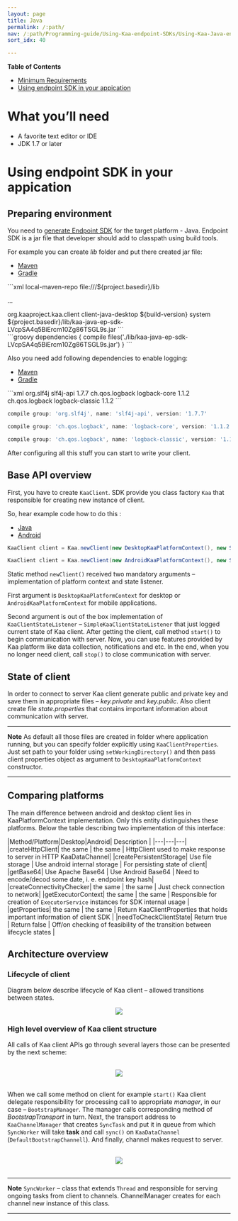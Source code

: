 ```yaml
---
layout: page
title: Java
permalink: /:path/
nav: /:path/Programming-guide/Using-Kaa-endpoint-SDKs/Using-Kaa-Java-endpoint-SDK
sort_idx: 40

---
```

**Table of Contents**

- [Minimum Requirements](#minimum-requirements)
- [Using endpoint SDK in your appication](#using-endpoint-sdk-in-your-appication)

# What you’ll need

- A favorite text editor or IDE
- JDK 1.7 or later

# Using endpoint SDK in your appication

## Preparing environment 

You need to [generate Endpoint SDK](Getting-started#generate-sdk) for the target platform - Java. Endpoint SDK is a jar file that developer should add to classpath using build tools.

For example you can create _lib_ folder and put there created jar file:
<ul class="nav nav-tabs">
  <li class="active"><a data-toggle="tab" href="#maven-sdk">Maven</a></li>
  <li><a data-toggle="tab" href="#gradle-sdk">Gradle</a></li>
</ul>

<div class="tab-content">

<div id="maven-sdk" class="tab-pane fade in active" markdown="1">
```xml
<repositories>
    <repository>
        <id>local-maven-repo</id>
        <url>file:///${project.basedir}/lib</url>
    </repository>
</repositories>

... 

<dependency>
    <groupId>org.kaaproject.kaa.client</groupId>
    <artifactId>client-java-desktop</artifactId>
    <version>${build-version}</version>
    <scope>system</scope>
    <systemPath>${project.basedir}/lib/kaa-java-ep-sdk-LVcpSA4q5BiErcm10Zg86TSGL9s.jar</systemPath>
</dependency>
```  
</div>
<div id="gradle-sdk" class="tab-pane fade" markdown="1">
```groovy
dependencies {
   compile  files('./lib/kaa-java-ep-sdk-LVcpSA4q5BiErcm10Zg86TSGL9s.jar')
}
```
</div>
</div>

Also you need add following dependencies to enable logging:


<ul class="nav nav-tabs">
  <li class="active"><a data-toggle="tab" href="#Maven">Maven</a></li>
  <li><a data-toggle="tab" href="#Gradle">Gradle</a></li>
</ul>

<div class="tab-content">

<div id="Maven" class="tab-pane fade in active" markdown="1">
```xml
<dependency>
    <groupId>org.slf4j</groupId>
    <artifactId>slf4j-api</artifactId>
    <version>1.7.7</version>
</dependency>

<dependency>
    <groupId>ch.qos.logback</groupId>
    <artifactId>logback-core</artifactId>
    <version>1.1.2</version>
</dependency>

<dependency>
    <groupId>ch.qos.logback</groupId>
    <artifactId>logback-classic</artifactId>
    <version>1.1.2</version>
</dependency>
```  
</div>
<div id="Gradle" class="tab-pane fade" markdown="1">

```groovy
compile group: 'org.slf4j', name: 'slf4j-api', version: '1.7.7'

compile group: 'ch.qos.logback', name: 'logback-core', version: '1.1.2'

compile group: 'ch.qos.logback', name: 'logback-classic', version: '1.1.2'
```
</div>
</div>

After configuring all this stuff you can start to write your client.

## Base API overview

First, you have to create <code>KaaClient</code>. SDK provide you class factory  <code>Kaa</code> that responsible for creating new instance of client.

So, hear example code how to do this :

<ul class="nav nav-tabs">
  <li class="active"><a data-toggle="tab" href="#java">Java</a></li>
  <li><a data-toggle="tab" href="#android">Android</a></li>
</ul>


<div class="tab-content">
<div id="java" class="tab-pane fade in active" markdown="1">

```java
KaaClient client = Kaa.newClient(new DesktopKaaPlatformContext(), new SimpleKaaClientStateListener());
```
</div>

<div id="android" class="tab-pane fade" markdown="1">

```java
KaaClient client = Kaa.newClient(new AndroidKaaPlatformContext(), new SimpleKaaClientStateListener());
```
</div>
</div>

Static method <code>newClient()</code> received two mandatory arguments &ndash; implementation of platform context and state listener.

First argument is <code>DesktopKaaPlatformContext</code> for desktop or <code>AndroidKaaPlatformContext</code> for mobile applications.

Second argument is out of the box implementation of <code>KaaClientStateListener</code> &ndash; <code>SimpleKaaClientStateListener</code> that just logged current state of Kaa client. 
After getting the client, call method <code>start()</code> to begin communication with server. Now, you can use features provided by Kaa platform like data collection, notifications and etc.
In the end, when you no longer need client, call <code>stop()</code> to close communication with server. 
 
## State of client
In order to connect to server Kaa client generate public and private key and save them in appropriate files &ndash; _key.private_ and _key.public_.
Also client create file _state.properties_ that contains important information about communication with server.

***
**Note**
    As default all those files are created in folder where application running, but you can specify folder explicitly using <code>KaaClientProperties</code>.
    Just set path to your folder using <code>setWorkingDirectory()</code> and then pass client properties object as argument to <code>DesktopKaaPlatformContext</code> constructor.
    
***


## Comparing platforms
The main difference between android and desktop client lies in KaaPlatformContext implementation. Only this entity distinguishes these platforms.
Below the table describing two implementation of this interface:

|Method/Platform|Desktop|Android| Description |
|---|---|---|
|createHttpClient| the same | the same  | HttpClient used to make response to server in HTTP KaaDataChannel|
|createPersistentStorage|  Use file storage | Use android internal storage | For persisting state of client|
|getBase64|  Use Apache Base64 |  Use Android Base64 | Need to encode/decod some date, i. e. endpoint key hash|
|createConnectivityChecker|  the same  |  the same | Just check connection to network|
|getExecutorContext| the same  | the same  | Responsible for creation of <code>ExecutorService</code> instances for SDK internal usage |
|getProperties| the same  | the same  | Return KaaClientProperties that holds important information of client SDK | 
|needToCheckClientState| Return true  | Return false | Off/on checking of feasibility of the transition between lifecycle states |

## Architecture overview 

### Lifecycle of client
Diagram below describe lifecycle of Kaa client &ndash; allowed transitions between states.

<center>
<img src="img/lifecycle.png"/>
</center>

### High level overview of Kaa client structure
All calls of Kaa client APIs go through several layers those can be presented by the next scheme:

<br>
 <center>
 <img src="img/layers.png"/>
 </center>
<br>

When we call some method on client for example <code>start()</code> Kaa client delegate responsibility for processing call to appropriate _manager_,
in our case &ndash; <code>BootstrapManager</code>. The manager calls corresponding method of _BootstrapTransport_ in turn. Next, the transport address to 
<code>KaaChannelManager</code> that creates <code>SyncTask</code> and put it in queue from which <code>SyncWorker</code> will take **task** and call <code>sync()</code>
on <code>KaaDataChannel</code> (<code>DefaultBootstrapChannell</code>). And finally, channel makes request to server.

<br>
 <center>
 <img src="img/sequence.png"/>
 </center>
<br>

***
**Note**
  <code>SyncWorker</code> &ndash; class that extends <code>Thread</code> and responsible for serving ongoing tasks from client to channels. 
  ChannelManager creates for each channel new instance of this class.

***

